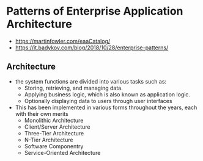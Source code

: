 # Patterns of Enterprise Application Architecture

- https://martinfowler.com/eaaCatalog/
- https://it.badykov.com/blog/2018/10/28/enterprise-patterns/

## Architecture

- the system functions are divided into various tasks such as:
  - Storing, retrieving, and managing data.
  - Applying business logic, which is also known as application logic.
  - Optionally displaying data to users through user interfaces
- This has been implemented in various forms throughout the years, each with their own merits
  - Monolithic Architecture
  - Client/Server Architecture
  - Three-Tier Architecture
  - N-Tier Architecture
  - Software Componentry
  - Service-Oriented Architecture
